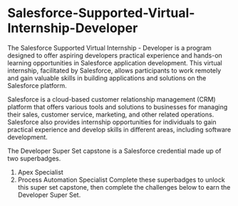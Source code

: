# Salesforce-Supported-Virtual-Internship-Developer
The Salesforce Supported Virtual Internship - Developer is a program designed to offer aspiring developers practical experience and hands-on learning opportunities in Salesforce application development. This virtual internship, facilitated by Salesforce, allows participants to work remotely and gain valuable skills in building applications and solutions on the Salesforce platform.

Salesforce is a cloud-based customer relationship management (CRM) platform that offers various tools and solutions to businesses for managing their sales, customer service, marketing, and other related operations. Salesforce also provides internship opportunities for individuals to gain practical experience and develop skills in different areas, including software development.

The Developer Super Set capstone is a Salesforce credential made up of two superbadges.
1. Apex Specialist
2. Process Automation Specialist
Complete these superbadges to unlock this super set capstone, then complete the challenges below to earn the Developer Super Set.
